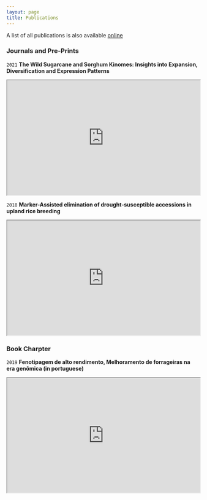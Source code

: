 ```yaml
---
layout: page
title: Publications
---
```


A list of all publications is also available [online](https://scholar.google.com.br/citations?user=Uexua2IAAAAJ&hl=pt-BR)  

### Journals and Pre-Prints

`2021` **The Wild Sugarcane and Sorghum Kinomes: Insights into Expansion, Diversification and Expression Patterns**
<iframe
  src="https://www.frontiersin.org/articles/10.3389/fpls.2021.668623"
  style="width:100%; height:300px;"
></iframe>  


`2018` **Marker-Assisted elimination of drought-susceptible accessions in upland rice breeding**
<iframe
  src="https://www.geneticsmr.org/articles/markerassisted-elimination-of-droughtsusceptible-accessions-in-upland-rice-breeding-7561.html"
  style="width:100%; height:300px;"
></iframe>  

### Book Charpter  

`2019` **Fenotipagem de alto rendimento, Melhoramento de forrageiras na era genômica (in portuguese)**
<iframe
  src="https://vendasliv.sct.embrapa.br/liv4/consultaProduto.do?metodo=detalhar&codigoProduto=00055340"
  style="width:100%; height:300px;"
></iframe>



